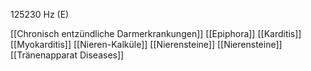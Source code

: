 125230 Hz (E)

[[Chronisch entzündliche Darmerkrankungen]]
[[Epiphora]]
[[Karditis]]
[[Myokarditis]]
[[Nieren-Kalküle]]
[[Nierensteine]]
[[Nierensteine]]
[[Tränenapparat Diseases]]